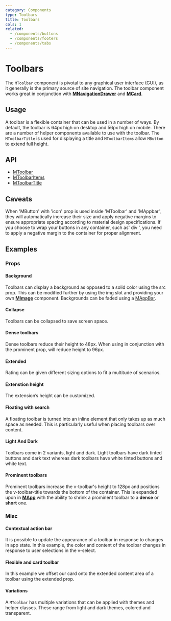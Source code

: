 ```yaml
---
category: Components
type: Toolbars
title: Toolbars
cols: 1
related:
  - /components/buttons
  - /components/footers
  - /components/tabs
---
```


# Toolbars

The `MToolbar` component is pivotal to any graphical user interface (GUI), as it generally is the primary source of site
navigation. The toolbar component works great in conjunction with [**MNavigationDrawer**](/components/navigation-drawers) and [**MCard**](/components/cards).

## Usage

A toolbar is a flexible container that can be used in a number of ways. By default, the toolbar is 64px high on desktop and 56px high on mobile. There are a number of helper components available to use with the toolbar. The `MToolbarTitle` is used for displaying a title and `MToolbarItems` allow `MButton` to extend full height.

<toolbars-usage></toolbars-usage>

## API

- [MToolbar](/api/MToolbar)
- [MToolbarItems](/api/MToolbarItems)
- [MToolbarTitle](/api/MToolbarTitle)

## Caveats

<!--alert:warning-->
When 'MButton' with 'icon' prop is used inside 'MToolbar' and 'MAppbar', they will automatically increase their size and apply negative margins to ensure appropriate spacing according to material design specifications.
If you choose to wrap your buttons in any container, such as' div ', you need to apply a negative margin to the container for proper alignment.
<!--/alert:warning-->

## Examples

### Props

#### Background

Toolbars can display a background as opposed to a solid color using the src prop. This can be modified further by using
the img slot and providing your own [**MImage**](/components/images) component. Backgrounds can be faded using
a [MAppBar](/components/app-bars).

<example file="" />

#### Collapse

Toolbars can be collapsed to save screen space.

<example file="" />

#### Dense toolbars

Dense toolbars reduce their height to 48px. When using in conjunction with the prominent prop, will reduce height to 96px.

<example file="" />

#### Extended

Rating can be given different sizing options to fit a multitude of scenarios.

<example file="" />

#### Extenstion height

The extension’s height can be customized.

<example file="" />

#### Floating with search

A floating toolbar is turned into an inline element that only takes up as much space as needed. This is particularly useful when placing toolbars over content.

<example file="" />

#### Light And Dark

Toolbars come in 2 variants, light and dark. Light toolbars have dark tinted buttons and dark text whereas dark toolbars have white tinted buttons and white text.

<example file="" />

#### Prominent toolbars

Prominent toolbars increase the v-toolbar's height to 128px and positions the v-toolbar-title towards the bottom of the
container. This is expanded upon in [**MApp**](/components/application) with the ability to shrink a prominent toolbar
to a **dense** or **short** one.

<example file="" />

### Misc

#### Contextual action bar

It is possible to update the appearance of a toolbar in response to changes in app state. In this example, the color and content of the toolbar changes in response to user selections in the v-select.

<example file="" />

#### Flexible and card toolbar

In this example we offset our card onto the extended content area of a toolbar using the extended prop.

<example file="" />

#### Variations

A `MToolbar` has multiple variations that can be applied with themes and helper classes. These range from light and dark themes, colored and transparent.

<example file="" />